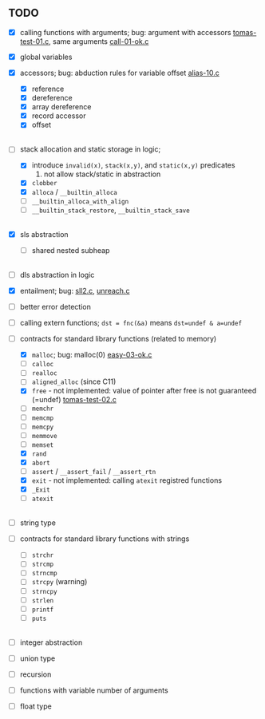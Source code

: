 ## TODO

- [x] calling functions with arguments; bug: argument with accessors [tomas-test-01.c](tests/tomas-test-01.c#L14), same arguments [call-01-ok.c](tests/call-01-ok.c#L23)

- [x] global variables

- [x] accessors; bug: abduction rules for variable offset [alias-10.c](tests/alias-10.c#L16)
  - [x] reference
  - [x] dereference
  - [x] array dereference
  - [x] record accessor
  - [x] offset
  <br/>
- [ ] stack allocation and static storage in logic;
    - [x] introduce `invalid(x)`, `stack(x,y)`, and `static(x,y)` predicates
        1. not allow stack/static in abstraction
    - [x] `clobber`
    - [x] `alloca` / `__builtin_alloca`
    - [ ] `__builtin_alloca_with_align`
    - [ ] `__builtin_stack_restore`, `__builtin_stack_save`
  <br/>
- [x] sls abstraction
    - [ ] shared nested subheap
  <br/>
- [ ] dls abstraction in logic

- [x] entailment; bug: [sll2.c](tests/sll2.c), [unreach.c](tests/unreach.c)

- [ ] better error detection

- [ ] calling extern functions; `dst = fnc(&a)` means `dst=undef & a=undef`

- [ ] contracts for standard library functions (related to memory)
  - [x] `malloc`; bug: malloc(0) [easy-03-ok.c](tests/easy-03-ok.c#L4)
  - [ ] `calloc`
  - [ ] `realloc`
  - [ ] `aligned_alloc` (since C11)
  - [x] `free` - not implemented: value of pointer after free is not guaranteed (=undef) [tomas-test-02.c](tests/tomas-test-02.c)
  - [ ] `memchr`
  - [ ] `memcmp`
  - [ ] `memcpy`
  - [ ] `memmove`
  - [ ] `memset`
  - [x] `rand`
  - [x] `abort`
  - [ ] `assert` / `__assert_fail` / `__assert_rtn`
  - [x] `exit` - not implemented: calling `atexit` registred functions
  - [x] `_Exit`
  - [ ] `atexit`
  <br/>
- [ ] string type

- [ ] contracts for standard library functions with strings
  - [ ] `strchr`
  - [ ] `strcmp`
  - [ ] `strncmp`
  - [ ] `strcpy` (warning)
  - [ ] `strncpy`
  - [ ] `strlen`
  - [ ] `printf`
  - [ ] `puts`
  <br/>
- [ ] integer abstraction

- [ ] union type

- [ ] recursion

- [ ] functions with variable number of arguments

- [ ] float type

